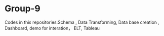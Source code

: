 # Group-9

Codes in this repositories:Schema , Data Transforming, Data base creation , Dashboard, demo for interation， ELT, Tableau
